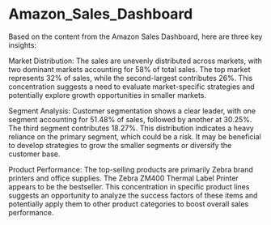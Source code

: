 # Amazon_Sales_Dashboard
Based on the content from the Amazon Sales Dashboard, here are three key insights:

Market Distribution:
The sales are unevenly distributed across markets, with two dominant markets accounting for 58% of total sales. The top market represents 32% of sales, while the second-largest contributes 26%. This concentration suggests a need to evaluate market-specific strategies and potentially explore growth opportunities in smaller markets.

Segment Analysis:
Customer segmentation shows a clear leader, with one segment accounting for 51.48% of sales, followed by another at 30.25%. The third segment contributes 18.27%. This distribution indicates a heavy reliance on the primary segment, which could be a risk. It may be beneficial to develop strategies to grow the smaller segments or diversify the customer base.

Product Performance:
The top-selling products are primarily Zebra brand printers and office supplies. The Zebra ZM400 Thermal Label Printer appears to be the bestseller. This concentration in specific product lines suggests an opportunity to analyze the success factors of these items and potentially apply them to other product categories to boost overall sales performance.
